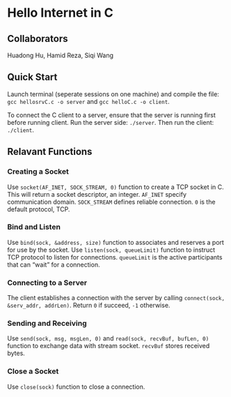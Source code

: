 # Hello Internet in C

## Collaborators

Huadong Hu, Hamid Reza, Siqi Wang

## Quick Start

Launch terminal (seperate sessions on one machine) and compile the file: `gcc hellosrvC.c -o server` and `gcc helloC.c -o client`.

To connect the C client to a server, ensure that the server is running first before running client. Run the server side: `./server`. Then run the client: `./client`.

## Relavant Functions

### Creating a Socket

Use `socket(AF_INET, SOCK_STREAM, 0)` function to create a TCP socket in C. This will return a socket descriptor, an integer. `AF_INET` specify communication domain. `SOCK_STREAM` defines reliable connection. `0` is the default protocol, TCP.

### Bind and Listen

Use `bind(sock, &address, size)` function to associates and reserves a port for use by the socket. Use `listen(sock, queueLimit)` function to instruct TCP protocol to listen for connections. `queueLimit` is the active participants that can “wait” for a connection.

### Connecting to a Server

The client establishes a connection with the server by calling `connect(sock, &serv_addr, addrLen)`. Return `0` if succeed, `-1` otherwise.

### Sending and Receiving

Use `send(sock, msg, msgLen, 0)` and `read(sock, recvBuf, bufLen, 0)` function to exchange data with stream socket. `recvBuf` stores received bytes.

### Close a Socket

Use `close(sock)` function to close a connection.